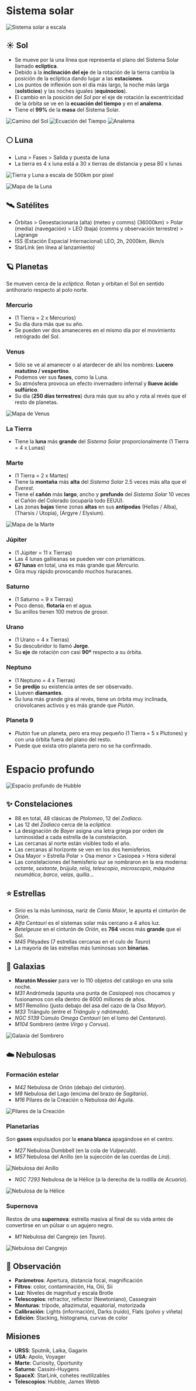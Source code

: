 # Sistema solar
![Sistema solar a escala](planets/sistema-solar-escala.png)
## ☀️ Sol
- Se mueve por la una línea que representa el plano del Sistema Solar llamado **eclíptica**.
- Debido a la **inclinación del eje** de la rotación de la tierra cambia la posición de la eclíptica dando lugar a las **estaciones**.
- Los puntos de inflexión son el día más largo, la noche más larga (**solsticios**) y las noches iguales (**equinocios**).
- El cambio en la posición del *Sol* por el eje de rotación la excentricidad de la órbita se ve en la **ecuación del tiempo** y en el **analema**.
- Tiene el **99%** de la **masa** del Sistema Solar.

![Camino del Sol](sun/sun-path.jpg)
![Ecuación del Tiempo](sun/equation-of-time.jpg)
![Analema](sun/analema-sicily.jpg)

## 🌕 Luna
- Luna > Fases > Salida y puesta de luna
- La tierra es 4 x luna está a 30 x tierras de distancia y pesa 80 x lunas

![Tierra y Luna a escala de 500km por pixel](moon/earth-moon-scale-500kmPerpx.jpg)

![Mapa de la Luna](moon/moon-map.jpg)

## 🛰️ Satélites
- Órbitas > Geoestacionaria (alta) (meteo y comms) (36000km) > Polar (media) (navegación) > LEO (baja) (comms y observación terrestre) > Lagrange
- ISS (Estación Espacial Internacional) LEO, 2h, 2000km, 8km/s
- StarLink (en línea al lanzamiento)

## 🪐 Planetas
Se mueven cerca de la *eclíptica*. Rotan y orbitan el Sol en sentido antihorario respecto al polo norte.
### Mercurio
- (1 Tierra = 2 x Mercurios)
- Su día dura más que su año.
- Se pueden ver dos amaneceres en el mismo día por el movimiento retrógrado del Sol.
### Venus
- Sólo se ve al amanecer o al atardecer de ahí los nombres: **Lucero matutino / vespertino**.
- Podemos ver sus **fases**, como la Luna.
- Su atmósfera provoca un efecto invernadero infernal y **llueve ácido sulfúrico**.
- Su día (**250 días terrestres**) dura más que su año y rota al revés que el resto de planetas.

![Mapa de Venus](planets/venus.jpg)

### La Tierra
- Tiene la **luna** más **grande** del *Sistema Solar* proporcionalmente (1 Tierra = 4 x Lunas)
### Marte
- (1 Tierra = 2 x Martes)
- Tiene la **montaña** más **alta** del *Sistema Solar* 2.5 veces más alta que el *Everest*.
- Tiene el **cañón** más **largo**, ancho y **profundo** del *Sistema Solar* 10 veces el Cañón del Colorado (ocuparía todo EEUU).
- Las zonas **bajas** tiene zonas **altas** en sus **antípodas** (Hellas / Alba), (Tharsis / Utopia), (Argyre / Elysium).

![Mapa de la Marte](planets/mars.jpg)

### Júpiter
- (1 Júpiter = 11 x Tierras)
- Las 4 lunas galileanas se pueden ver con prismáticos.
- **67 lunas** en total, una es más grande que *Mercurio*.
- Gira muy rápido provocando muchos huracanes.
### Saturno
- (1 Saturno = 9 x Tierras)
- Poco denso, **flotaría** en el agua.
- Su anillos tienen 100 metros de grosor.
### Urano
- (1 Urano = 4 x Tierras)
- Su descubridor lo llamó **Jorge**.
- Su **eje** de rotación con casi **90º** respecto a su órbita.
### Neptuno
- (1 Neptuno = 4 x Tierras)
- Se **predijo** su existencia antes de ser observado.
- Llueven **diamantes**.
- Su luna más grande gira al revés, tiene un órbita muy inclinada, criovolcanes activos y es más grande que *Plutón*.
### Planeta 9
- *Plutón* fue un planeta, pero era muy pequeño (1 Tierra = 5 x Plutones) y con una órbita fuera del plano del resto.
- Puede que exista otro planeta pero no se ha confirmado.

# Espacio profundo

![Espacio profundo de Hubble](deep/hubble-deep-field.jpg)

## ✨ Constelaciones
- 88 en total, 48 clásicas de *Ptolomeo*, 12 del *Zodiaco*.
- Las 12 del *Zodiaco* cerca de la *eclíptica*.
- La designación de *Bayer* asigna una letra griega por orden de luminosidad a cada estrella de la constelación.
- Las cercanas al norte están visibles todo el año.
- Las cercanas al horizonte se ven en los dos hemisferios.
- Osa Mayor > Estrella Polar > Osa menor > Casiopea > Hora sideral
- Las constelaciones del hemisferio sur se nombraron en la era moderna: *octante*, *sextante*, *brújula*, *reloj*, *telescopio*, *microscopio*, *máquina neumática*, *barco*, *velas*, *quilla*...

## ⭐ Estrellas
- *Sirio* es la más luminosa, nariz de *Canis Maior*, le apunta el cinturón de *Orión*.
- *Alfa Centauri* es el sistemas solar más cercano a 4 años luz.
- *Betelgeuse* en el cinturón de *Orión*, es **764** veces más **grande** que el Sol.
- *M45* Pléyades (7 estrellas cercanas en el culo de *Tauro*)
- La mayoría de las estrellas más luminosas son **binarias**.

## 🌌 Galaxias
- **Maratón Messier** para ver lo 110 objetos del catálogo en una sola noche.
- *M31* Andrómeda (apunta una punta de *Casiopea*) nos chocamos y fusionamos con ella dentro de 6000 millones de años.
- *M51* Remolino (justo debajo del asa del cazo de la *Osa Mayor*).
- *M33* Triángulo (entre el *Triángulo* y *ndrómeda*).
- *NGC 5139* Cúmulo *Omega Centauri* (en el lomo del *Centaruro*).
- *M104* Sombrero (entre *Virgo* y *Corvus*).

![Galaxia del Sombrero](deep/sombrero-galaxy.jpg)

## ☁️ Nebulosas
### Formación estelar
- *M42* Nebulosa de Orión (debajo del cinturón).
- *M8* Nebulosa del Lago (encima del brazo de *Sagitario*).
- *M16* Pilares de la Creación o Nebulosa del Águila.

![Pilares de la Creación](deep/m16.webp)

### Planetarias
Son **gases** expulsados por la **enana blanca** apagándose en el centro.
- *M27* Nebulosa Dumbbell (en la cola de *Vulpecula*).
- *M57* Nebulosa del Anillo (en la sujección de las cuerdas de *Lira*).

![Nebulosa del Anillo](deep/ring-nebula.webp)

- *NGC 7293* Nebulosa de la Hélice (a la derecha de la rodilla de *Acuario*).

![Nebulosa de la Hélice](deep/helix-nebula.webp)

### Supernova
Restos de una **supernova**: estrella masiva al final de su vida antes de convertirse en un púlsar o un agujero negro.
- *M1* Nebulosa del Cangrejo (en *Tauro*).

![Nebulosa del Cangrejo](deep/crab-nebula.jpg)

## 🔭 Observación
- **Parámetros**: Apertura, distancia focal, magnificación
- **Filtros**: color, contaminación, Ha, Oiii, Sii
- **Luz**: Niveles de magnitud y escala Brotle
- **Telescopios**: refractor, reflector (Newtoniano), Cassegrain
- **Monturas**: trípode, altazimutal, equatorial, motorizada
- **Calibración**: Lights (información), Darks (ruido), Flats (polvo y viñeta)
- **Edición**: Stacking, histograma, curvas de color

## Misiones
- **URSS**: Sputnik, Laika, Gagarin
- **USA**: Apolo, Voyager
- **Marte**: Curiosity, Oportunity
- **Saturno**: Cassini-Huygens
- **SpaceX**: StarLink, cohetes reutilizables
- **Telescopios**: Hubble, James Webb